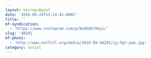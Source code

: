 ```yaml
---
layout: micropubpost
date: '2018-09-24T13:24:41.000Z'
title: ''
mf-syndication:
  - 'https://www.instagram.com/p/BoHEWS7Adyz/'
slug: '48281'
mf-photo:
  - 'http://www.netfull.org/media/2018-09-48281/ig-hgt-pwm.jpg'
category: social
---
```

